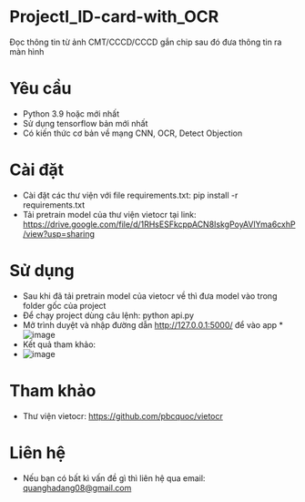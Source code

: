 # ProjectI_ID-card-with_OCR
Đọc thông tin từ ảnh CMT/CCCD/CCCD gắn chip sau đó đưa thông tin ra màn hình
# Yêu cầu
* Python 3.9 hoặc mới nhất
* Sử dụng tensorflow bản mới nhất
* Có kiến thức cơ bản về mạng CNN, OCR, Detect Objection
# Cài đặt
* Cài đặt các thư viện với file requirements.txt: pip install -r requirements.txt
* Tải pretrain model của thư viện vietocr tại link: https://drive.google.com/file/d/1RHsESFkcppACN8IskgPoyAVlYma6cxhP/view?usp=sharing
# Sử dụng
* Sau khi đã tải pretrain model của vietocr về thì đưa model vào trong folder gốc của project
* Để chạy project dùng câu lệnh: python api.py
* Mở trình duyệt và nhập đường dẫn  http://127.0.0.1:5000/ để vào app
*![image](https://user-images.githubusercontent.com/63196515/147743357-0145132e-1516-4a9b-9a14-85cf72570a94.png)
* Kết quả tham khảo:
* ![image](https://user-images.githubusercontent.com/63196515/147743778-122ecd0f-0363-4a93-948e-757a274a8f18.png)

# Tham khảo 
* Thư viện vietocr: https://github.com/pbcquoc/vietocr
# Liên hệ
* Nếu bạn có bất kì vấn đề gì thì liên hệ qua email: quanghadang08@gmail.com
